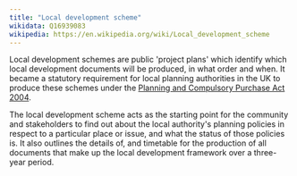 ```yaml
---
title: "Local development scheme"
wikidata: Q16939083
wikipedia: https://en.wikipedia.org/wiki/Local_development_scheme
---
```


Local development schemes are public 'project plans' which identify which local development documents will be produced, in what order and when. It became a statutory requirement for local planning authorities in the UK to produce these schemes under the [Planning and Compulsory Purchase Act 2004](https://www.legislation.gov.uk/ukpga/2004/5/contents).

The local development scheme acts as the starting point for the community and stakeholders to find out about the local authority's planning policies in respect to a particular place or issue, and what the status of those policies is. It also outlines the details of, and timetable for the production of all documents that make up the local development framework over a three-year period.
